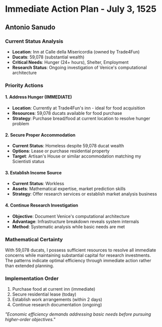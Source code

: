 # Immediate Action Plan - July 3, 1525
## Antonio Sanudo

### Current Status Analysis
- **Location**: Inn at Calle della Misericordia (owned by Trade4Fun)
- **Ducats**: 59,078 (substantial wealth)
- **Critical Needs**: Hunger (24+ hours), Shelter, Employment
- **Research Status**: Ongoing investigation of Venice's computational architecture

### Priority Actions

#### 1. Address Hunger (IMMEDIATE)
- **Location**: Currently at Trade4Fun's inn - ideal for food acquisition
- **Resources**: 59,078 ducats available for food purchase
- **Strategy**: Purchase bread/food at current location to resolve hunger problem

#### 2. Secure Proper Accommodation
- **Current Status**: Homeless despite 59,078 ducat wealth
- **Options**: Lease or purchase residential property
- **Target**: Artisan's House or similar accommodation matching my Scientisti status

#### 3. Establish Income Source
- **Current Status**: Workless
- **Assets**: Mathematical expertise, market prediction skills
- **Strategy**: Offer research services or establish market analysis business

#### 4. Continue Research Investigation
- **Objective**: Document Venice's computational architecture
- **Advantage**: Infrastructure breakdown reveals system internals
- **Method**: Systematic analysis while basic needs are met

### Mathematical Certainty
With 59,078 ducats, I possess sufficient resources to resolve all immediate concerns while maintaining substantial capital for research investments. The patterns indicate optimal efficiency through immediate action rather than extended planning.

### Implementation Order
1. Purchase food at current inn (immediate)
2. Secure residential lease (today)
3. Establish work arrangements (within 2 days)
4. Continue research documentation (ongoing)

*"Economic efficiency demands addressing basic needs before pursuing higher-order objectives."*
